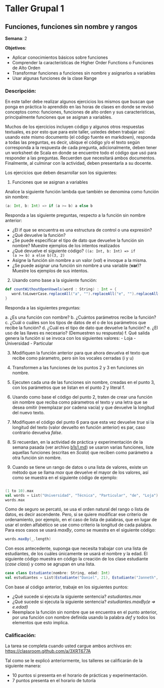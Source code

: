 # Taller Grupal  1
## Funciones, funciones sin nombre y rangos

**Semana**: 2

**Objetivos**:

- Aplicar conocimientos básicos sobre funciones
- Comprender la características de Higher Order Functions o Funciones de Alto Orden
- Transformar funciones a funciones sin nombre y asignarlos a variables
- Usar algunas funciones de la clase Range

### Descripción:

En este taller debe realizar algunos ejercicios los mismos que buscan que ponga en práctica lo aprendido en las horas de clases en donde se revisó conceptos como: funciones, funciones de alto orden y sus características, principalmente funciones que se asignan a variables. 

Muchos de los ejercicios incluyen código y algunos otros respuestas textuales, es por esto que para este taller, ustedes deben trabajar así: usando este mismo documento (el código fuente en markdown), responda a todas las preguntas, es decir, ubique el código y/o el texto según corresponda a la respuesta de cada pregunta, adicionalmente, deben tener un worksheet de Scala en donde se encuentre todo el código que usó para responder a las preguntas. Recuerden que necesitará ambos documentos. Finalmente, al culminar con la actividad, deben presentarla a su docente.

Los ejercicios que deben desarrollar son los siguientes:

1. Funciones que se asignan a variables

Analice la siguiente función lambda que también se denomina como función sin nombre:

```scala
(a: Int, b: Int) => if (a >= b) a else b
```

Responda a las siguiente preguntas, respecto a la función sin nombre anterior:

- ¿El if que se encuentra es una estructura de control o una expresión?
- ¿Qué devuelve la función?
- ¿Se puede especificar el tipo de dato que devuelve la función sin nombre? Muestre ejemplos de los intentos realizados
- ¿Qué devuelve el siguiente código? <code>((a: Int, b: Int) => if (a >= b) a else b)(3, 2)</code>
- Asigne la función sin nombre a un valor (_val_) e invoque a la misma.
- ¿Se puede asignar una función sin nombre a una variable (**var**)? Muestre los ejemplos de sus intentos.

2. Usando como base a la siguiente función:

```scala
def countWithoutOpenVowels(word : String) : Int = { 
   word.toLowerCase.replaceAll("a", "").replaceAll("e", "").replaceAll("o", "").length
}
```
Responda a las siguientes preguntas:

   a. ¿Es una función con nombre?
   b. ¿Cuántos parámetros recibe la función?
   c. ¿Cuál o cuáles son los tipos de datos de el o de los parámetros que recibe la función?
   d. ¿Cuál es el tipo de dato que devuelve la función?
   e. ¿El uso de las llaves es necesario? (Demuestren su respuesta)
   f. Qué salida genera la función si se invoca con los siguientes valores:
	   - Loja
	   - Universidad
	   - Particular


3. Modifiquen la función anterior para que ahora devuelva el texto que recibe como párametro, pero sin los vocales cerradas (i y u)

4. Transformen a las funciones de los puntos 2 y 3 en funciones sin nombre.

5. Ejecuten cada una de las funciones sin nombre, creadas en el punto 3, con los parámetros que se listan en el punto 2 y literal f.

6. Usando como base el código del punto 2, traten de crear una función sin nombre que reciba como párametros el texto y una letra que se desea omitir (reemplazar por cadena vacía) y que devuelve la longitud del nuevo texto.

7. Modifiquen el código del punto 6 para que esta vez devuelve _true_ si la longitud del texto (valor devuelto en función anterior) es par, caso contrario devuelva _false_.

8. Si recuerdan, en la actividad de práctica y experimentación de la semana pasada (ver archivo [b1s1.md](b1s1.md)) se usaron varias funciones, liste aquellas funciones (escritas en _Scala_) que reciben como parámetro a otra función sin nombre.

9. Cuando se tiene un rango de datos o una lista de valores, existe un método que se llama _max_ que devuelve el mayor de los valores, así como se muestra en el siguiente código de ejemplo:

```scala

(1 to 10).max
val words = List("Universidad", "Técnica", "Particular", "de", "Loja")
words.max

```

Como de seguro se percató, se usa el orden natural del rango o lista de datos, es decir ascendente. Pero, si se quiere modificar ese criterio de ordenamiento, por ejemplo, en el caso de lista de palabras, que en lugar de usar el orden alfabético se use como criterio la longitud de cada palabra. Para esos casos se usará _maxBy_, como se muestra en el siguiente código:


```scala
words.maxBy(_.length)
```

Con esos antecedente, suponga que necesita trabajar con una lista de estudiantes, de los cuáles únicamente se usará el nombre y la edad. El siguiente código muestra en código la creación de los clase estudiante (_case class_) y como se agrupan en una lista.

```scala
case class Estudiante(nombre: String, edad: Int)
val estudiantes = List(Estudiante("Daniel", 21), Estudiante("Janneth", 23), Estudiante("Verónica", 22), Estudiante("Ramiro", 24))

```

Con base al código anterior, trabaje en los siguientes puntos:

   * ¿Qué sucede si ejecuta la siguiente sentencia? _estudiantes.max_
   * ¿Qué sucede si ejecuta la siguiente sentencia? _estudiantes.maxBy(e => e.edad)_
   * Reemplace la función sin nombre que se encuentra en el punto anterior, por una función con nombre definida usando la palabra _def_ y todos los elementos que esto implica.


### Calificación:

La tarea se completa cuando usted cargue ambos archivos en: https://classroom.github.com/a/3XRT677A

Tal como se le explicó anteriormente, los talleres se calificarán de la siguiente manera:
- 10 puntos si presenta en el horario de prácticas y experimentación.
- 7 puntos presenta en el horario de tutoría